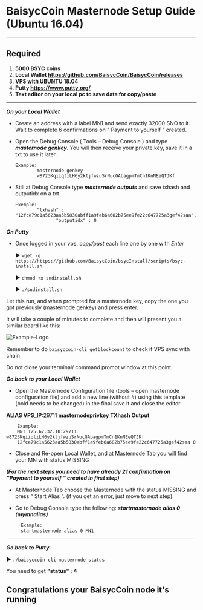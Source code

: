 # BaisycCoin Masternode Setup Guide (Ubuntu 16.04)
***
## Required
1) **5000 BSYC coins**
2) **Local Wallet https://github.com/BaisycCoin/BaisycCoin/releases**
3) **VPS with UBUNTU 18.04**
4) **Putty https://www.putty.org/**
5) **Text editor on your local pc to save data for copy/paste**
***

***On your Local Wallet***
* Create an address with a label MN1 and send exactly 32000 SNO to it. Wait to complete 6 confirmations on “ Payment to yourself “ created.

* Open the Debug Console ( Tools – Debug Console ) and type ***masternode genkey***.
You will then receive your private key, save it in a txt to use it later.
  ```
  Example:
          masternode genkey
          w8723KqiiqtiLH6y2ktjfwzuSrNucGAbagpmTmCn1KnNEeQTJKf
* Still at Debug Console type ***masternode outputs*** and save txhash and outputidx on a txt
  ```
  Exemple:
          "txhash" : "12fce79c1a5623aa5b5830abff1a9feb6a682b75ee9fe22c647725a3gef42saa",
		         "outputidx" : 0

***On Putty***

* Once logged in your vps, *copy/past* each line one by one with *Enter*

	:arrow_forward: `wget -q https://https://github.com/BaisycCoin/bsycInstall/scripts/bsyc-install.sh`

	:arrow_forward: `chmod +x sndinstall.sh`

	:arrow_forward: `./sndinstall.sh`

Let this run, and when prompted for a masternode key, copy the one you got previously (masternode genkey) and press enter.

It will take a couple of minutes to complete and then will present you a similar board like this: 

![Example-Logo](https://cdn.discordapp.com/attachments/451822135464427521/484158919430766612/3.JPG)

Remember to do `baisyccoin-cli getblockcount` to check if VPS sync with chain

Do not close your terminal/ command prompt window at this point.

***Go back to your Local Wallet***

* Open the Masternode Configuration file (tools – open masternode configuration file) and add a new line (without #) using this template (bold needs to be changed) in the final save it and close the editor

**ALIAS VPS_IP**:29711 **masternodeprivkey TXhash Output**

		Example:
		MN1 125.67.32.10:29711 w8723KqiiqtiLH6y2ktjfwzuSrNucGAbagpmTmCn1KnNEeQTJKf
		12fce79c1a5623aa5b5830abff1a9feb6a682b75ee9fe22c647725a3gef42saa 0

* Close and Re-open Local Wallet, and at Masternode Tab you will find your MN with status MISSING

***(For the next steps you need to have already 21 confirmation on “Payment to yourself “ created in first step)***

* At Masternode Tab choose the Masternode with the status MISSING and press “ Start Alias “.
	(if you get an error, just move to next step)

* Go to Debug Console type the following: ***startmasternode alias 0 (mymnalias)***

		Example:
		startmasternode alias 0 MN1
***

***Go back to Putty***

   :arrow_forward: `./baisyccoin-cli masternode status`

You need to get **"status" : 4**

## Congratulations your BaisycCoin node it's running
